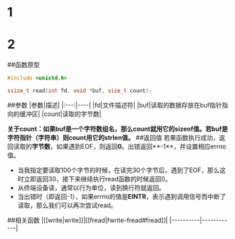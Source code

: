 # 1

# 2
##函数原型
```c
#include <unistd.h>

ssize_t read(int fd, void *buf, size_t count);
```
##参数
|参数|描述|
|:---:|----|
|fd|文件描述符|
|buf|读取的数据存放在buf指针指向的缓冲区|
|count|读取的字节数|

**关于count：如果buf是一个字符数组名，那么count就用它的sizeof值。若buf是字符指针（字符串）则count用它的strlen值。**
##返回值
若果函数执行成功，返回读取的**字节数**，如果遇到EOF，则返回**0**。出错返回**-1**，并设置相应errno值。
* 当我指定要读取100个字节的时候，在读完30个字节后，遇到了EOF，那么这时立即返回30，接下来继续执行read函数的时候返回0。
* 从终端设备读，通常以行为单位，读到换行符就返回。
* 当出错时（即返回-1），如果errno的值是**EINTR**，表示遇到调用信号而中断了读取，那么我们可以再次尝试read。

##相关函数
|[[write|write]]|[[fread|fwrite-fread#fread]]|
|----------|------------|
